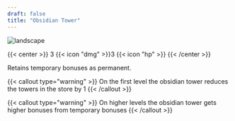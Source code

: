 ```yaml
---
draft: false
title: "Obsidian Tower"
---
```


![landscape](/images/towers/towerS_20.png)

{{< center >}}
3 {{< icon "dmg" >}}3 {{< icon "hp" >}}
{{< /center >}}

Retains temporary bonuses as permanent.

{{< callout type="warning" >}}
On the first level the obsidian tower reduces the towers in the store by 1
{{< /callout >}}

{{< callout type="warning" >}}
On higher levels the obsidian tower gets higher bonuses from temporary bonuses
{{< /callout >}}
 